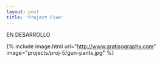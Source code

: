 ```yaml
---
layout: post
title: 'Project Five'
---
```


EN DESARROLLO

{% include image.html url="http://www.gratisography.com" image="projects/proj-5/gun-pants.jpg" %}
